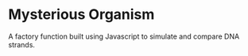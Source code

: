 # Mysterious Organism
A factory function built using Javascript to simulate and compare DNA strands.
